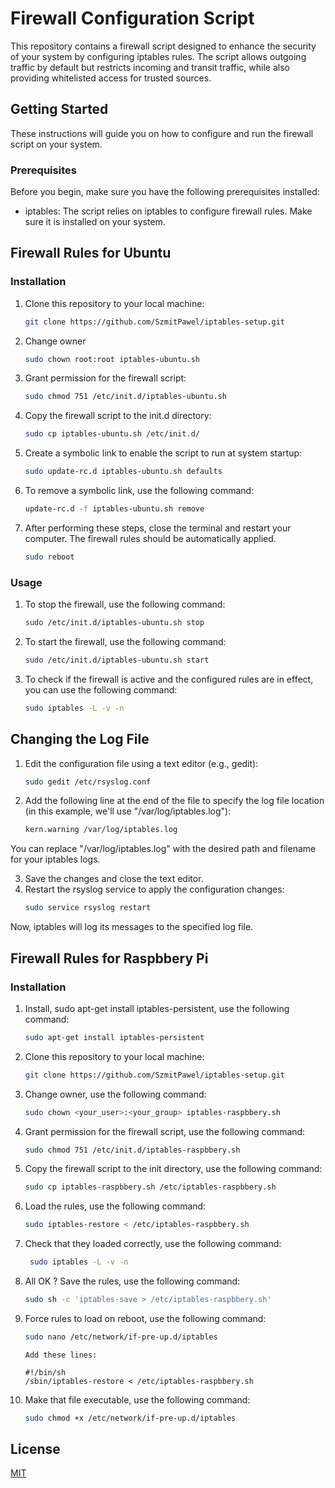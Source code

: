 
# Firewall Configuration Script

This repository contains a firewall script designed to enhance the security of your system by configuring iptables rules. The script allows outgoing traffic by default but restricts incoming and transit traffic, while also providing whitelisted access for trusted sources.

## Getting Started

These instructions will guide you on how to configure and run the firewall script on your system.

### Prerequisites

Before you begin, make sure you have the following prerequisites installed:

- iptables: The script relies on iptables to configure firewall rules.
Make sure it is installed on your system.

## Firewall Rules for Ubuntu

### Installation

1. Clone this repository to your local machine:
   ```bash
   git clone https://github.com/SzmitPawel/iptables-setup.git

2. Change owner 
    ```bash
    sudo chown root:root iptables-ubuntu.sh

3. Grant permission for the firewall script:
    ```bash
    sudo chmod 751 /etc/init.d/iptables-ubuntu.sh

4. Copy the firewall script to the init.d directory:
    ```bash
    sudo cp iptables-ubuntu.sh /etc/init.d/

5. Create a symbolic link to enable the script to run at system startup:
    ```bash
    sudo update-rc.d iptables-ubuntu.sh defaults

6. To remove a symbolic link, use the following command:
    ```bash
    update-rc.d -f iptables-ubuntu.sh remove

7. After performing these steps, close the terminal and restart your computer.
    The firewall rules should be automatically applied.
    ```bash
    sudo reboot

### Usage

1. To stop the firewall, use the following command:
    ```bash
    sudo /etc/init.d/iptables-ubuntu.sh stop

2. To start the firewall, use the following command:
    ```bash
    sudo /etc/init.d/iptables-ubuntu.sh start

5. To check if the firewall is active and the configured rules are in effect, you can use the following command:
    ```bash
    sudo iptables -L -v -n

## Changing the Log File

1. Edit the configuration file using a text editor (e.g., gedit):
    ```bash
    sudo gedit /etc/rsyslog.conf

2. Add the following line at the end of the file to specify the log file location (in this example, we'll use "/var/log/iptables.log"):
    ```bash
    kern.warning /var/log/iptables.log

You can replace "/var/log/iptables.log" with the desired path and filename for your iptables logs.

3. Save the changes and close the text editor.
4. Restart the rsyslog service to apply the configuration changes:
    ```bash
    sudo service rsyslog restart

Now, iptables will log its messages to the specified log file.


## Firewall Rules for Raspbbery Pi

### Installation

1. Install, sudo apt-get install iptables-persistent, use the following command:
    ```bash
    sudo apt-get install iptables-persistent

2. Clone this repository to your local machine:
   ```bash
   git clone https://github.com/SzmitPawel/iptables-setup.git

3. Change owner, use the following command: 
    ```bash
    sudo chown <your_user>:<your_group> iptables-raspbbery.sh

4. Grant permission for the firewall script, use the following command:
    ```bash
    sudo chmod 751 /etc/init.d/iptables-raspbbery.sh

5. Copy the firewall script to the init directory, use the following command:
    ```bash
    sudo cp iptables-raspbbery.sh /etc/iptables-raspbbery.sh

5. Load the rules, use the following command:
    ```bash
    sudo iptables-restore < /etc/iptables-raspbbery.sh

6. Check that they loaded correctly, use the following command:
    ```bash
     sudo iptables -L -v -n

7. All OK ? Save the rules, use the following command:
    ```bash
    sudo sh -c 'iptables-save > /etc/iptables-raspbbery.sh'

8. Force rules to load on reboot, use the following command:
    ```bash
    sudo nano /etc/network/if-pre-up.d/iptables
    ```
    ```
    Add these lines:

    #!/bin/sh
    /sbin/iptables-restore < /etc/iptables-raspbbery.sh
    ```

9. Make that file executable, use the following command:
    ```bash
    sudo chmod +x /etc/network/if-pre-up.d/iptables
## License

[MIT](https://choosealicense.com/licenses/mit/)

